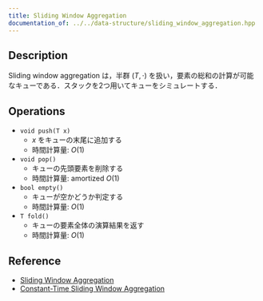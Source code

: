 ```yaml
---
title: Sliding Window Aggregation
documentation_of: ../../data-structure/sliding_window_aggregation.hpp
---
```


## Description

Sliding window aggregation は，半群 $(T, \cdot)$ を扱い，要素の総和の計算が可能なキューである．スタックを2つ用いてキューをシミュレートする．

## Operations

- `void push(T x)`
    - $x$ をキューの末尾に追加する
    - 時間計算量: $O(1)$
- `void pop()`
    - キューの先頭要素を削除する
    - 時間計算量: $\mathrm{amortized}\ O(1)$
- `bool empty()`
    - キューが空かどうか判定する
    - 時間計算量: $O(1)$
- `T fold()`
    - キューの要素全体の演算結果を返す
    - 時間計算量: $O(1)$

## Reference

- [Sliding Window Aggregation](https://scrapbox.io/data-structures/Sliding_Window_Aggregation)
- [Constant-Time Sliding Window Aggregation](http://hirzels.com/martin/papers/tr15-rc25574-daba.pdf)